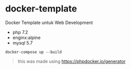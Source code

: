 # docker-template
Docker Template untuk Web Development

* php 7.2
* enginx:alpine
* mysql 5.7

```
docker-compose up --build
```

> this was made using https://phpdocker.io/generator
